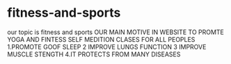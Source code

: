 # fitness-and-sports
our topic is fitness and sports
OUR MAIN MOTIVE IN WEBSITE TO PROMTE YOGA AND FINTESS SELF MEDITION CLASES FOR ALL PEOPLES 
1.PROMOTE GOOF SLEEP
2 IMPROVE LUNGS FUNCTION
3 IMPROVE MUSCLE STENGTH
4.IT PROTECTS FROM MANY DISEASES
